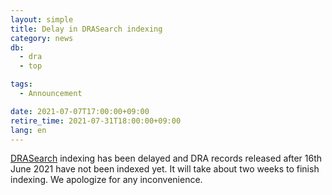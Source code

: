 ```yaml
---
layout: simple
title: Delay in DRASearch indexing
category: news
db:
  - dra
  - top

tags:
  - Announcement

date: 2021-07-07T17:00:00+09:00
retire_time: 2021-07-31T18:00:00+09:00
lang: en
---
```


[DRASearch](https://ddbj.nig.ac.jp/DRASearch/) indexing has been delayed and DRA records released after 16th June 2021 have not been indexed yet. 
It will take about two weeks to finish indexing. We apologize for any inconvenience.

